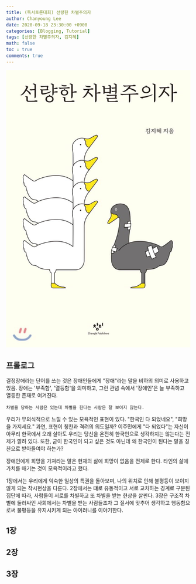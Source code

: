 ```yaml
---
title: (독서토론대회) 선량한 차별주의자
author: Chanyoung Lee
date: 2020-09-18 23:30:00 +0900
categories: [Blogging, Tutorial]
tags: [선량한 차별주의자, 김지혜]
math: false
toc : true
comments: true
---
```

![Book](/assets/img/Books/book1.jpg)

## 프롤로그
결정장애라는 단어를 쓰는 것은 장애인들에게 "장애"라는 말을 비하의 의미로 사용하고 있음. 장애는 '부족함', '열등함'을 의미하고, 그런 관념 속에서 '장애인'은 늘 부족하고 열등한 존재로 여겨진다. 
```
차별을 당하는 사람은 있는데 차별을 한다는 사람은 잘 보이지 않는다.
```
우리가 무의식적으로 느낄 수 있는 모욕적인 표현이 있다. "한국인 다 되었네요", "희망을 가지세요." 과연, 표현이 칭찬과 격려의 의도일까? 이주민에게 "다 되었다"는 자신이 아무리 한국에서 오래 살아도 우리는 당신을 온전히 한국인으로 생각하지는 않는다는 전제가 깔려 있다. 또한, 굳이 한국인이 되고 싶은 것도 아닌데 왜 한국인이 된다는 말을 칭찬으로 받아들여야 하는가?

장애인에게 희망을 가져라는 말은 현재의 삶에 희망이 없음을 전제로 한다. 타인의 삶에 가치를 매기는 것이 모욕적이라고 했다. 

1장에서는 우리에게 익숙한 일상의 특권을 돌아보며, 나의 위치로 인해 불평등이 보이지 않게 되는 착시현상을 다룬다. 2장에서는 떄로 유동적이고 서로 교차하는 경계로 구분된 집단에 따라, 사람들이 서로를 차별하고 또 차별을 받는 현상을 살핀다. 3장은 구조적 차별에 둘러싸인 사회에서는 차별을 받는 사람들조차 그 질서에 맞추어 생각하고 행동함으로써 불평등을 유지시키게 되는 아이러니를 이야기한다.  

## 1장 


## 2장 

## 3장
